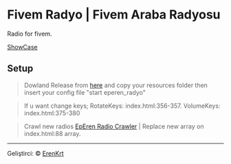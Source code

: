 # Fivem Radyo | Fivem Araba Radyosu
Radio for fivem.

[ShowCase](https://yadi.sk/i/9jl7HeooZd649A)

## Setup
> Dowland Release from [here](https://github.com/ErenKrt/FivemRadyo/releases) and copy your resources folder then insert your config  file "start eperen_radyo"

> If u want change keys; RotateKeys: index.html:356-357. VolumeKeys: index.html:375-380

> Crawl new radios [EpEren Radio Crawler](https://github.com/ErenKrt/RadyoCrawler) | Replace new array on index.html:88 array.

---

Geliştirci: &copy; [ErenKrt](https://www.instagram.com/ep.eren/)
